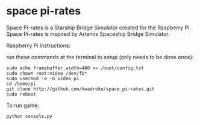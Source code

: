 space pi-rates
==============
Space Pi-rates is a Starship Bridge Simulator created for the Raspberry Pi. Space Pi-rates is inspired by Artemis Spaceship Bridge Simulator.


Raspberry Pi Instructions:



run these commands at the terminal to setup (only needs to be done once):
```sudo echo framebuffer_width=640 >> /boot/config.txt
sudo echo framebuffer_width=480 >> /boot/config.txt
sudo chown root:video /dev/fb*
sudo usermod -a -G video pi
cd /home/pi
git clone http://github.com/kwadroke/space_pi-rates.git
sudo reboot
```

To run game:
```cd space_pi-rates
python console.py
```